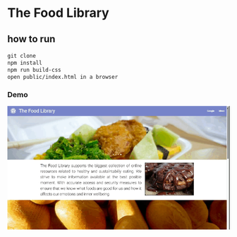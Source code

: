 # The Food Library

## how to run
    git clone
    npm install
    npm run build-css
    open public/index.html in a browser
### Demo    
    

<img src="public/images/demo.gif"  />
